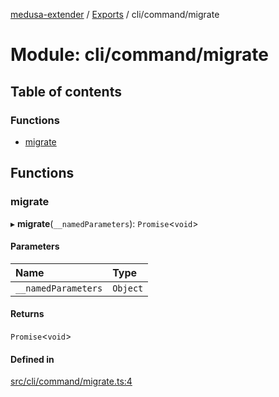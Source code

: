 [medusa-extender](../README.md) / [Exports](../modules.md) / cli/command/migrate

# Module: cli/command/migrate

## Table of contents

### Functions

- [migrate](cli_command_migrate.md#migrate)

## Functions

### migrate

▸ **migrate**(`__namedParameters`): `Promise`<`void`\>

#### Parameters

| Name | Type |
| :------ | :------ |
| `__namedParameters` | `Object` |

#### Returns

`Promise`<`void`\>

#### Defined in

[src/cli/command/migrate.ts:4](https://github.com/adrien2p/medusa-extender/blob/3ee1b1f/src/cli/command/migrate.ts#L4)
